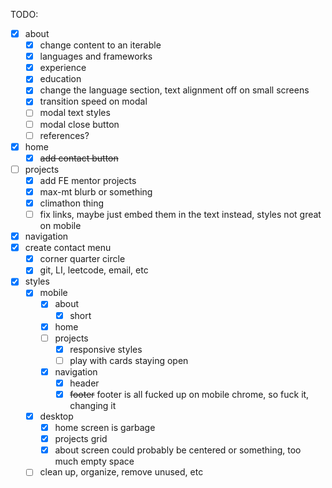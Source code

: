 TODO:

- [x] about
  - [x] change content to an iterable
  - [x] languages and frameworks
  - [x] experience
  - [x] education
  - [x] change the language section, text alignment off on small screens
  - [x] transition speed on modal
  - [ ] modal text styles
  - [ ] modal close button
  - [ ] references?
- [x] home
  - [x] ~~add contact button~~
- [ ] projects
  - [x] add FE mentor projects
  - [x] max-mt blurb or something
  - [x] climathon thing
  - [ ] fix links, maybe just embed them in the text instead,
        styles not great on mobile
- [x] navigation
- [x] create contact menu
  - [x] corner quarter circle
  - [x] git, LI, leetcode, email, etc
- [x] styles
  - [x] mobile
    - [x] about
      - [x] short
    - [x] home
    - [ ] projects
      - [x] responsive styles
      - [ ] play with cards staying open
    - [x] navigation
      - [x] header
      - [x] ~~footer~~ footer is all fucked up on mobile chrome, so fuck it, changing it
  - [x] desktop
    - [x] home screen is garbage
    - [x] projects grid
    - [x] about screen could probably be centered or something, too much empty space
  - [ ] clean up, organize, remove unused, etc
